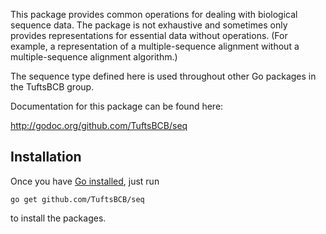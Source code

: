 This package provides common operations for dealing with biological sequence
data. The package is not exhaustive and sometimes only provides representations
for essential data without operations. (For example, a representation of a
multiple-sequence alignment without a multiple-sequence alignment algorithm.)

The sequence type defined here is used throughout other Go packages in the
TuftsBCB group.

Documentation for this package can be found here:

http://godoc.org/github.com/TuftsBCB/seq


## Installation

Once you have [Go installed](http://golang.org/doc/install), just run

    go get github.com/TuftsBCB/seq

to install the packages.

